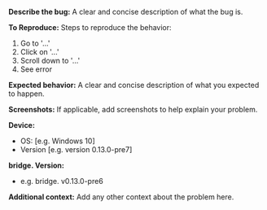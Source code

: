 **Describe the bug:**
A clear and concise description of what the bug is.

**To Reproduce:**
Steps to reproduce the behavior:
1. Go to '...'
2. Click on '...'
3. Scroll down to '...'
4. See error

**Expected behavior:**
A clear and concise description of what you expected to happen.

**Screenshots:**
If applicable, add screenshots to help explain your problem.

**Device:**
 - OS: [e.g. Windows 10]
 - Version [e.g. version 0.13.0-pre7]
 
 **bridge. Version:**
  - e.g. bridge. v0.13.0-pre6

**Additional context:**
Add any other context about the problem here.
